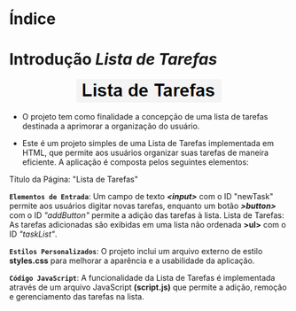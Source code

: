 # Índice



# Introdução _Lista de Tarefas_

<p align="center">
  <img src="https://github.com/DaniloFelype/projeto-array/blob/main/img/tarefas-fundo.png">
</p>

+ O projeto tem como finalidade a concepção de uma lista de tarefas destinada a aprimorar a organização do usuário.

+ Este é um projeto simples de uma Lista de Tarefas implementada em HTML, que permite aos usuários organizar suas tarefas de maneira eficiente. A aplicação é composta pelos seguintes elementos:

Título da Página: "Lista de Tarefas"

**``Elementos de Entrada``**: Um campo de texto **_&lt;input&gt;_** com o ID "newTask" permite aos usuários digitar novas tarefas, enquanto um botão **_&gt;button&gt;_** com o ID _"addButton"_ permite a adição das tarefas à lista.
Lista de Tarefas: As tarefas adicionadas são exibidas em uma lista não ordenada **&gt;ul&gt;** com o ID _"taskList"_.

**``Estilos Personalizados``**: O projeto inclui um arquivo externo de estilo **styles.css** para melhorar a aparência e a usabilidade da aplicação.

**``Código JavaScript``**: A funcionalidade da Lista de Tarefas é implementada através de um arquivo JavaScript **(script.js)** que permite a adição, remoção e gerenciamento das tarefas na lista.